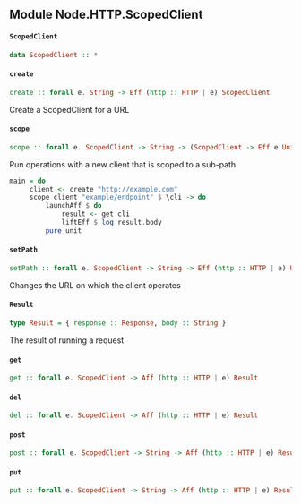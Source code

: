 ## Module Node.HTTP.ScopedClient

#### `ScopedClient`

``` purescript
data ScopedClient :: *
```

#### `create`

``` purescript
create :: forall e. String -> Eff (http :: HTTP | e) ScopedClient
```

Create a ScopedClient for a URL

#### `scope`

``` purescript
scope :: forall e. ScopedClient -> String -> (ScopedClient -> Eff e Unit) -> Eff e Unit
```

Run operations with a new client that is scoped to a sub-path

```purescript
main = do
     client <- create "http://example.com"
     scope client "example/endpoint" $ \cli -> do
         launchAff $ do
             result <- get cli
             liftEff $ log result.body
         pure unit
``` 

#### `setPath`

``` purescript
setPath :: forall e. ScopedClient -> String -> Eff (http :: HTTP | e) Unit
```

Changes the URL on which the client operates

#### `Result`

``` purescript
type Result = { response :: Response, body :: String }
```

The result of running a request

#### `get`

``` purescript
get :: forall e. ScopedClient -> Aff (http :: HTTP | e) Result
```

#### `del`

``` purescript
del :: forall e. ScopedClient -> Aff (http :: HTTP | e) Result
```

#### `post`

``` purescript
post :: forall e. ScopedClient -> String -> Aff (http :: HTTP | e) Result
```

#### `put`

``` purescript
put :: forall e. ScopedClient -> String -> Aff (http :: HTTP | e) Result
```


